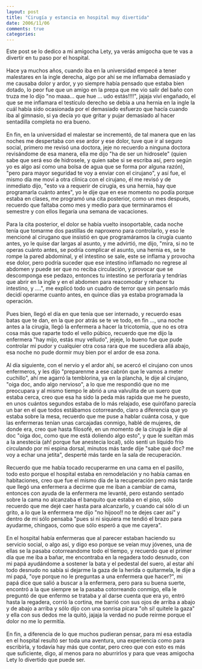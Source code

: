 ```yaml
---
layout: post
title: "Cirugía y estancia en hospital muy divertida"
date: 2006/11/06
comments: true
categories: 
---
```


Este post se lo dedico a mi amigocha Lety, ya verás amigocha que te vas a divertir en tu paso por el hospital.<br /><br />Hace ya muchos años, cuando iba en la universidad empecé a tener malestares en la ingle derecha, algo por ahí se me inflamaba demasiado y me causaba dolor y ardor, y yo siempre había pensado que estaba bien dotado, lo peor fue que un amigo en la prepa que me vio salir del baño con truza me lo dijo "no maaa... que hue ... udo estás!!!!", jajaja viví engañado, el que se me inflamara el testículo derecho se debía a una hernia en la ingle la cuál había sido ocasionada por el demasiado esfuerzo que hacía cuando iba al gimnasio, si ya decía yo que gritar y pujar demasiado al hacer sentadilla completa no era bueno.<br /><br />En fin, en la universidad el malestar se incrementó, de tal manera que en las noches me despertaba con ese ardor y ese dolor, tuve que ir al seguro social, primero me revisó una doctora, jeje no recuerdo a ninguna doctora revisándome de esa manera, ella me dijo "ha de ser un hidrosele" (quien sabe que será eso de hidrosele, y quien sabe si se escriba así, pero según yo es algo así como una bolsa de agua que se forma por alguna razón), "pero para mayor seguridad te voy a enviar con el cirujano", y así fue, el mismo día me moví a otra clínica con el cirujano, él me revisó y de inmediato dijo, "esto va a requerir de cirugía, es una hernia, hay que programarla cuánto antes", yo le dije que en ese momento no podía porque estaba en clases, me programó una cita posterior, como un mes después, recuerdo que faltaba como mes y medio para que terminaramos el semestre y con ellos llegaría una semana de vacaciones.<br /><br />Para la cita posterior, el dolor se había vuelto insoportable, cada noche tenía que tomarme dos pastillas de naproxeno para controlarlo, y eso le mencioné al cirugano que insistió en que programáramos la cirugía cuanto antes, yo le quise dar largas al asunto, y me advirtió, me dijo, "mira, si no te operas cuánto antes, se podría complicar el asunto, una hernia es, se te rompe la pared abdominal, y el intestino se sale, este se inflama y provocha ese dolor, pero podría suceder que ese intestino inflamado no regrese al abdomen y puede ser que no reciba circulación, y provocar que se descomponga ese pedazo, entonces tu intestino se perforaría y tendrías que abrir en la ingle y en el abdomen para reacomodar y rehacer tu intestino, y ....", me explicó todo un cuadro de terror que sin pensarlo más decidí operarme cuanto antes, en quince días ya estaba programada la operación.<br /><br />Pues bien, llegó el día en que tenía que ser internado, y recuerdo esas batas que te dan, en la que por atrás se te ve todo, en fin ..., una noche antes a la cirugía, llegó la enfermera a hacer la tricotomía, que no es otra cosa más que raparte todo el vello púbico, recuerdo que me dijo la enfermera "hay mijo, estás muy velludo", jejeje, lo bueno fue que pude controlar mi pudor y cualquier otra cosa rara que me sucediera allá abajo, esa noche no pude dormir muy bien por el ardor de esa zona.<br /><br />Al día siguiente, con el nervio y el ardor ahí, se acercó el cirujano con unos enfermeros, y les dijo "preparenme a ese cabrón que le vamos a meter cuchillo", ahí me agarró la temblorina, ya en la plancha, le dije al cirujano, "oiga doc, ando algo nervioso", a lo que me respondió que no me preocupara y al mismo tiempo le abrió a una valvulita de un suero que estaba cerca, creo que esa ha sido la peda más rapida que me he puesto, en unos cuántos segundos estaba de lo más relajado, ese quirófano parecía un bar en el que todos estábamos cotorreando, claro a diferencia que yo estaba sobre la mesa, recuerdo que me puse a hablar cuánta cosa, y que las enfermeras tenían unas carcajadas conmigo, hablé de mujeres, de donde era, creo que hasta filosofé, en un momento de la cirugía le dije al doc "oiga doc, como que me está doliendo algo esto", y que le sueltan más a la anestecia (ah! porque fue anestecia local), sólo sentí un líquido frío circulando por mi espina dorsal, minutos más tarde dije "sabe qué doc? me voy a echar una jetita", desperté más tarde en la sala de recuperación.<br /><br />Recuerdo que me había tocado recuperarme en una cama en el pasillo, todo esto porque el hospital estaba en remodelación y no había camas en habitaciones, creo que fue el mismo día de la recuperación pero más tarde que llegó una enfermera a decirme que me iban a cambiar de cama, entonces con ayuda de la enfermera me levanté, pero estando sentado sobre la cama no alcanzaba el banquito que estaba en el piso, sólo recuerdo que me dejé caer hasta para alcanzarlo, y cuando caí sólo di un grito, a lo que la enfermera me dijo "no hijooo!! no te dejes caer así" y dentro de mi sólo pensaba "pues si ni siquiera me tendió el brazo para ayudarme, chingaos, como que sólo esperó a que me cayera".<br /><br />En el hospital había enfermeras que al parecer estaban haciendo su servicio social, o algo así, y digo eso porque se veían muy jóvenes, una de ellas se la pasaba cotorreandome todo el tiempo, y recuerdo que el primer día que me iba a bañar, me encontraba en la regadera todo desnudo, con mi papá ayudándome a sostener la bata y el pedestal del suero, al estar ahí todo desnudo no sabía si dejarme la gaza de la herida o quitarmela, le dije a mi papá, "oye porque no le preguntas a una enfermera que hacer?", mi papá dice que salió a buscar a la enfermera, pero para su buena suerte, encontró a la que siempre se la pasaba cotorreando conmigo, ella le preguntó de que enfermo se trataba y al darse cuenta que era yo, entró hasta la regadera, corrió la cortina, me barrió con sus ojos de arriba a abajo y de abajo a arriba y sólo dijo con una sonrisa pícara "oh si! quitele la gaza" y ella con sus dedos me la quitó, jajaja la verdad no pude reirme porque el dolor no me lo permitía.<br /><br />En fin, a diferencia de lo que muchos pudieran pensar, para mi esa estadía en el hospital resultó ser toda una aventura, una experiencia como para escribirla, y todavía hay más que contar, pero creo que con esto es más que suficiente, digo, al menos para no aburrirlos y para que veas amigocha Lety lo divertido que puede ser.<br /><br /><br />
